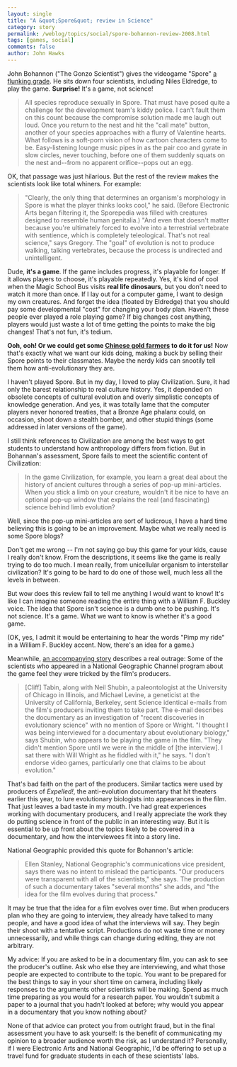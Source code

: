```yaml
---
layout: single 
title: "A &quot;Spore&quot; review in Science" 
category: story
permalink: /weblog/topics/social/spore-bohannon-review-2008.html
tags: [games, social] 
comments: false 
author: John Hawks 
---
```


John Bohannon ("The Gonzo Scientist") gives the videogame "Spore" <a href="http://www.sciencemag.org/cgi/content/full/322/5901/531b">a flunking grade</a>. He sits down four scientists, including Niles Eldredge, to play the game. <b>Surprise!</b> It's a game, not science!

<blockquote>All species reproduce sexually in Spore. That must have posed quite a challenge for the development team's kiddy police. I can't fault them on this count because the compromise solution made me laugh out loud. Once you return to the nest and hit the "call mate" button, another of your species approaches with a flurry of Valentine hearts. What follows is a soft-porn vision of how cartoon characters come to be. Easy-listening lounge music pipes in as the pair coo and gyrate in slow circles, never touching, before one of them suddenly squats on the nest and--from no apparent orifice--pops out an egg.</blockquote>

OK, that passage was just hilarious. But the rest of the review makes the scientists look like total whiners. For example: 

<blockquote>"Clearly, the only thing that determines an organism's morphology in Spore is what the player thinks looks cool," he said. (Before Electronic Arts began filtering it, the Sporepedia was filled with creatures designed to resemble human genitalia.) "And even that doesn't matter because you're ultimately forced to evolve into a terrestrial vertebrate with sentience, which is completely teleological. That's not real science," says Gregory. The "goal" of evolution is not to produce walking, talking vertebrates, because the process is undirected and unintelligent.</blockquote>

Dude, <b>it's a game</b>. If the game includes progress, it's playable for longer. If it allows players to choose, it's playable repeatedly. Yes, it's kind of cool when the Magic School Bus visits <b>real life dinosaurs</b>, but you don't need to watch it more than once. If I lay out for a computer game, I want to design my own creatures. And forget the idea (floated by Eldredge) that you should pay some developmental "cost" for changing your body plan. Haven't these people ever played a role playing game? If big changes cost anything, players would just waste a lot of time getting the points to make the big changes! That's not fun, it's tedium. 

<b>Ooh, ooh! Or we could get some <a href="http://johnhawks.net/weblog/topics/social/gold_farmers_2007.html">Chinese gold farmers</a> to do it for us!</b> Now that's exactly what we want our kids doing, making a buck by selling their Spore points to their classmates. Maybe the nerdy kids can snootily tell them how anti-evolutionary they are. 

I haven't played Spore. But in my day, I loved to play Civilization. Sure, it had only the barest relationship to real culture history. Yes, it depended on obsolete concepts of cultural evolution and overly simplistic concepts of knowledge generation. And yes, it was totally lame that the computer players never honored treaties, that a Bronze Age phalanx could, on occasion, shoot down a stealth bomber, and other stupid things (some addressed in later versions of the game). 

I still think references to Civilization are among the best ways to get students to understand how anthropology differs from fiction. But in Bohannan's assessment, Spore fails to meet the scientific content of Civilization: 

<blockquote>In the game Civilization, for example, you learn a great deal about the history of ancient cultures through a series of pop-up mini-articles. When you stick a limb on your creature, wouldn't it be nice to have an optional pop-up window that explains the real (and fascinating) science behind limb evolution?</blockquote>

Well, since the pop-up mini-articles are sort of ludicrous, I have a hard time believing this is going to be an improvement. Maybe what we really need is some Spore blogs?

Don't get me wrong -- I'm not saying go buy this game for your kids, cause I really don't know. From the descriptions, it seems like the game is really trying to do too much. I mean really, from unicellular organism to interstellar civilization? It's going to be hard to do one of those well, much less all the levels in between.

But wow does this review fail to tell me anything I would want to know! It's like I can imagine someone reading the entire thing with a William F. Buckley voice. The idea that Spore isn't science is a dumb one to be pushing. It's not science. It's a game. What we want to know is whether it's a good game. 

(OK, yes, I admit it would be entertaining to hear the words "Pimp my ride" in a William F. Buckley accent. Now, there's an idea for a game.)

Meanwhile, <a href="http://www.sciencemag.org/cgi/content/full/322/5901/517a">an accompanying story</a> describes a real outrage: Some of the scientists who appeared in a National Geographic Channel program about the game feel they were tricked by the film's producers. 

<blockquote>[Cliff] Tabin, along with Neil Shubin, a paleontologist at the University of Chicago in Illinois, and Michael Levine, a geneticist at the University of California, Berkeley, sent Science identical e-mails from the film's producers inviting them to take part. The e-mail describes the documentary as an investigation of "recent discoveries in evolutionary science" with no mention of Spore or Wright. "I thought I was being interviewed for a documentary about evolutionary biology," says Shubin, who appears to be playing the game in the film. "They didn't mention Spore until we were in the middle of [the interview].  I sat there with Will Wright as he fiddled with it," he says. "I don't endorse video games, particularly one that claims to be about evolution."</blockquote>

That's bad faith on the part of the producers. Similar tactics were used by producers of <i>Expelled!</i>, the anti-evolution documentary that hit theaters earlier this year, to lure evolutionary biologists into appearances in the film. That just leaves a bad taste in my mouth. I've had great experiences working with documentary producers, and I really appreciate the work they do putting science in front of the public in an interesting way. But it is essential to be up front about the topics likely to be covered in a documentary, and how the interviewees fit into a story line. 

National Geographic provided this quote for Bohannon's article: 

<blockquote>Ellen Stanley, National Geographic's communications vice president, says there was no intent to mislead the participants. "Our producers were transparent with all of the scientists," she says. The production of such a documentary takes "several months" she adds, and "the idea for the film evolves during that process."</blockquote>

It may be true that the idea for a film evolves over time. But when producers plan who they are going to interview, they already have talked to many people, and have a good idea of what the interviews will say. They begin their shoot with a tentative script. Productions do not waste time or money unnecessarily, and while things can change during editing, they are not arbitrary. 

My advice: If you are asked to be in a documentary film, you can ask to see the producer's outline. Ask who else they are interviewing, and what those people are expected to contribute to the topic. You want to be prepared for the best things to say in your short time on camera, including likely responses to the arguments other scientists will be making. Spend as much time preparing as you would for a research paper. You wouldn't submit a paper to a journal that you hadn't looked at before; why would you appear in a documentary that you know nothing about?

None of that advice can protect you from outright fraud, but in the final assessment you have to ask yourself: Is the benefit of communicating my opinion to a broader audience worth the risk, as I understand it? Personally, if I were Electronic Arts and National Geographic, I'd be offering to set up a travel fund for graduate students in each of these scientists' labs. 






